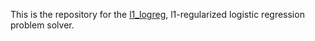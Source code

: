 This is the repository for the [l1_logreg](http://stanford.edu/~boyd/l1_logreg), l1-regularized logistic regression problem solver.
